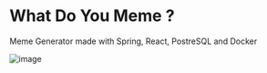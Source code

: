 # What Do You Meme ?
Meme Generator made with Spring, React, PostreSQL and Docker   

![image](https://i.imgur.com/uV91SOC.png)
